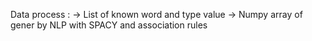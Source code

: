Data process  : 
  -> List of known word and type value 
  -> Numpy array of gener by NLP with SPACY and association rules 
